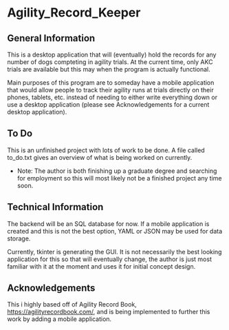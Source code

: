 # Agility_Record_Keeper

## General Information

This is a desktop application that will (eventually) hold the records for any number of dogs compteting in agility trials. At the current time, only AKC trials are available but this may when the program is actually functional. 

Main purposes of this program are to someday have a mobile application that would allow people to track their agility runs at trials directly on their phones, tablets, etc. instead of needing to either write everything down or use a desktop application (please see Acknowledgements for a current desktop application).

## To Do

This is an unfinished project with lots of work to be done. A file called to_do.txt gives an overview of what is being worked on currently. 

* Note: The author is both finishing up a graduate degree and searching for employment so this will most likely not be a finished project any time soon.


## Technical Information

The backend will be an SQL database for now. If a mobile application is created and this is not the best option, YAML or JSON may be used for data storage.

Currently, tkinter is generating the GUI. It is not necessarily the best looking application for this so that will eventually change, the author is just most familiar with it at the moment and uses it for initial concept design.

## Acknowledgements

This i highly based off of Agility Record Book, https://agilityrecordbook.com/, and is being implemented to further this work by adding a mobile application.
